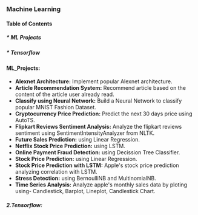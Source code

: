 ### **Machine Learning**

#### **Table of Contents**
##### * **ML Projects**
##### * **Tensorflow**

#### **ML_Projects:**
* **Alexnet Architecture:** Implement popular Alexnet architecture.
* **Article Recommendation System:** Recommend article based on the content of the article user already read.
* **Classify using Neural Network:** Build a Neural Network to classify popular MNIST Fashion Dataset.
* **Cryptocurrency Price Prediction:** Predict the next 30 days price using AutoTS.
* **Flipkart Reviews Sentiment Analysis:** Analyze the flipkart reviews sentiment using SentimentIntensityAnalyzer from NLTK.
* **Future Sales Prediction:** using Linear Regression.
* **Netflix Stock Price Prediction:** using LSTM.
* **Online Payment Fraud Detection:** using Decission Tree Classifier.
* **Stock Price Prediction:** using Linear Regression.
* **Stock Price Prediction with LSTM:** Apple's stock price prediction analyzing correlation with LSTM.
* **Stress Detection:** using BernoulliNB and MultinomialNB.
* **Time Series Analysis:** Analyze apple's monthly sales data by ploting using- Candlestick, Barplot, Lineplot, Candlestick Chart.
##### **2.Tensorflow:**